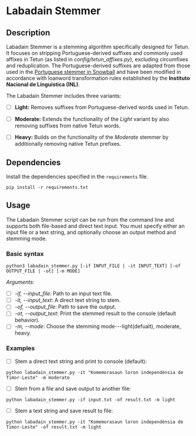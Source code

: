 # Labadain Stemmer

## Description
Labadain Stemmer is a stemming algorithm specifically designed for Tetun. It focuses on stripping Portuguese-derived suffixes and commonly used affixes in Tetun (as listed in *config/tetun_affixes.py*), excluding circumfixes and reduplication. The Portuguese-derived suffixes are adapted from those used in the [Portuguese stemmer in Snowball](https://snowballstem.org/algorithms/portuguese/stemmer.html) and have been modified in accordance with loanword transformation rules established by the **Instituto Nacional de Linguística (INL)**. 

The Labadain Stemmer includes three variants:

- [ ] **Light:** Removes suffixes from Portuguese-derived words used in Tetun.

- [ ] **Moderate:** Extends the functionality of the *Light* variant by also removing suffixes from native Tetun words.

- [ ] **Heavy:** Builds on the functionality of the *Moderate* stemmer by additionally removing native Tetun prefixes.


## Dependencies

Install the dependencies specified in the `requirements` file.

```
pip install -r requirements.txt
```

## Usage

The Labadain Stemmer script can be run from the command line and supports both file-based and direct text input. You must specify either an input file or a text string, and optionally choose an output method and stemming mode.

### Basic syntax
```
python3 labadain_stemmer.py [-if INPUT_FILE | -it INPUT_TEXT] [-of OUTPUT_FILE | -ot] [-m MODE]
```

*Arguments:*

- [ ] *-if, --input_file*: Path to an input text file.
- [ ] *-it, --input_text*: A direct text string to stem.
- [ ] *-of, --output_file*: Path to save the output.
- [ ] *-ot, --output_text*: Print the stemmed result to the console (default behavior).
- [ ] *-m, --mode*: Choose the stemming mode---light(defualt), moderate, heavy.

### Examples

- [ ] Stem a direct text string and print to console (default):

```
python labadain_stemmer.py -it "Komemorasaun loron independénsia de Timor-Leste" -m moderate
```

- [ ] Stem from a file and save output to another file:

```
python labadain_stemmer.py -if input.txt -of result.txt -m light
```

- [ ] Stem a text string and save result to file:

```
python labadain_stemmer.py -it "Komemorasaun loron independénsia de Timor-Leste" -of result.txt -m light
```